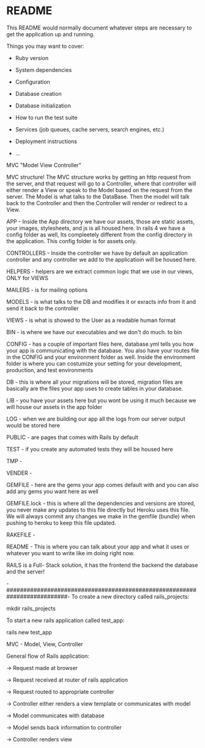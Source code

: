 # README

This README would normally document whatever steps are necessary to get the
application up and running.

Things you may want to cover:

* Ruby version

* System dependencies

* Configuration

* Database creation

* Database initialization

* How to run the test suite

* Services (job queues, cache servers, search engines, etc.)

* Deployment instructions

* ...

MVC "Model View Controller"

MVC structure! The MVC structure works by getting an http request from the server, and that request will go to a Controller, where that controller will either render a View or speak to the Model based on the request from the server. The Model is what talks to the DataBase. Then the model will talk back to the Controller and then the Controller will render or redirect to a View.


APP - Inside the App directory we have our assets, those are static assets, your images, stylesheets, and js is all housed here.
In rails 4 we have a config folder as well, Its compleetely different from the config directory in the application. This config folder is for assets only.

CONTROLLERS - Inside the controller we have by default an application controller and any controller we add to the applicatioin will be housed here.

HELPERS - helpers are we extract common logic that we use in our views, ONLY for VIEWS

MAILERS - is for mailing options

MODELS - is what talks to the DB and modifies it or exracts info from it and send it back to the controller

VIEWS - is what is showed to the User as a readable human format

BIN - is where we have our executables and we don't do much. to bin 

CONFIG - has a couple of important files here, database.yml tells you how your app is communicating with the database. You also have your routes file in the CONFIG and your environment folder as well. Inside the environment folder is where you can costumize your setting for your development, production, and test environments

DB - this is where all your migrations will be stored, migration files are basically are the files your app uses to create tables in your database.

LIB - you have your assets here but you wont be using it much because we will house our assets in the app folder

LOG - when we are building our app all the logs from our server output would be stored here

PUBLIC - are pages that comes with Rails by default

TEST - if you create any automated tests they will be housed here

TMP - 

VENDER - 

GEMFILE - here are the gems your app comes default with and you can also add any gems you want here as well

GEMFILE.lock - this is where all the dependencies and versions are stored, you never make any updates to this file directly but Heroku uses this file. We will always commit any changes we make in the gemfile (bundle) when pushing to heroku to keep this file updated.

RAKEFILE - 

README - This is where you can talk about your app and what it uses or whatever you want to write like im doing right now.

RAILS is a Full- Stack solution, it has the frontend the backend the database and the server!


-##########################################################################-
To create a new directory called rails_projects:

mkdir rails_projects

To start a new rails application called test_app:

rails new test_app

MVC - Model, View, Controller

General flow of Rails application:

-> Request made at browser

-> Request received at router of rails application

-> Request routed to appropriate controller

-> Controller either renders a view template or communicates with model

-> Model communicates with database

-> Model sends back information to controller

-> Controller renders view